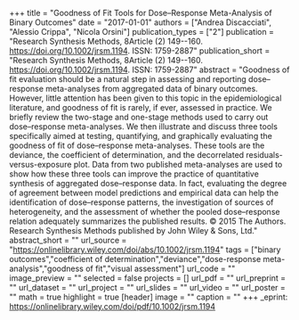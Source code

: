 +++
title = "Goodness of Fit Tools for Dose–Response Meta-Analysis of Binary Outcomes"
date = "2017-01-01"
authors = ["Andrea Discacciati", "Alessio Crippa", "Nicola Orsini"]
publication_types = ["2"]
publication = "Research Synthesis Methods, 8Article (2) 149--160. https://doi.org/10.1002/jrsm.1194. ISSN: 1759-2887"
publication_short = "Research Synthesis Methods, 8Article (2) 149--160. https://doi.org/10.1002/jrsm.1194. ISSN: 1759-2887"
abstract = "Goodness of fit evaluation should be a natural step in assessing and reporting dose–response meta-analyses from aggregated data of binary outcomes. However, little attention has been given to this topic in the epidemiological literature, and goodness of fit is rarely, if ever, assessed in practice. We briefly review the two-stage and one-stage methods used to carry out dose–response meta-analyses. We then illustrate and discuss three tools specifically aimed at testing, quantifying, and graphically evaluating the goodness of fit of dose–response meta-analyses. These tools are the deviance, the coefficient of determination, and the decorrelated residuals-versus-exposure plot. Data from two published meta-analyses are used to show how these three tools can improve the practice of quantitative synthesis of aggregated dose–response data. In fact, evaluating the degree of agreement between model predictions and empirical data can help the identification of dose–response patterns, the investigation of sources of heterogeneity, and the assessment of whether the pooled dose–response relation adequately summarizes the published results. © 2015 The Authors. Research Synthesis Methods published by John Wiley & Sons, Ltd."
abstract_short = ""
url_source = "https://onlinelibrary.wiley.com/doi/abs/10.1002/jrsm.1194"
tags = ["binary outcomes","coefficient of determination","deviance","dose-response meta-analysis","goodness of fit","visual assessment"]
url_code = ""
image_preview = ""
selected = false
projects = []
url_pdf = ""
url_preprint = ""
url_dataset = ""
url_project = ""
url_slides = ""
url_video = ""
url_poster = ""
math = true
highlight = true
[header]
image = ""
caption = ""
+++
_eprint: https://onlinelibrary.wiley.com/doi/pdf/10.1002/jrsm.1194
